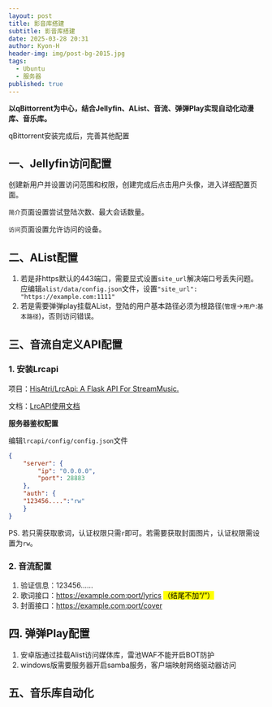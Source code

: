 ```yaml
---
layout: post
title: 影音库搭建
subtitle: 影音库搭建
date: 2025-03-28 20:31
author: Kyon-H
header-img: img/post-bg-2015.jpg
tags:
  - Ubuntu
  - 服务器
published: true
---
```

**以qBittorrent为中心，结合Jellyfin、AList、音流、弹弹Play实现自动化动漫库、音乐库。**

qBittorrent安装完成后，完善其他配置

## 一、Jellyfin访问配置

创建新用户并设置访问范围和权限，创建完成后点击用户头像，进入详细配置页面。

`简介`页面设置尝试登陆次数、最大会话数量。

`访问`页面设置允许访问的设备。

## 二、AList配置

1. 若是非https默认的443端口，需要显式设置`site_url`解决端口号丢失问题。应编辑`alist/data/config.json`文件，设置`"site_url": "https://example.com:1111"`
2. 若是需要弹弹play挂载AList，登陆的用户基本路径必须为根路径(`管理`->`用户`:`基本路径`)，否则访问错误。

## 三、音流自定义API配置

### 1. 安装Lrcapi

项目：[HisAtri/LrcApi: A Flask API For StreamMusic.](https://github.com/HisAtri/LrcApi)

文档：[LrcAPI使用文档](https://docs.lrc.cx/docs/QuickStart)

**服务器鉴权配置**

编辑`lrcapi/config/config.json`文件

```json
{
    "server": {
        "ip": "0.0.0.0",
        "port": 28883
    },
    "auth": {
    "123456....":"rw"
    }
}
```

PS. 若只需获取歌词，认证权限只需`r`即可。若需要获取封面图片，认证权限需设置为`rw`。

### 2. 音流配置

1. 验证信息：123456......
2. 歌词接口：<https://example.com:port/lyrics> <mark>（结尾不加“/”）</mark>
3. 封面接口：<https://example.com:port/cover>

## 四. 弹弹Play配置

1. 安卓版通过挂载Alist访问媒体库，雷池WAF不能开启BOT防护
2. windows版需要服务器开启samba服务，客户端映射网络驱动器访问

## 五、音乐库自动化

